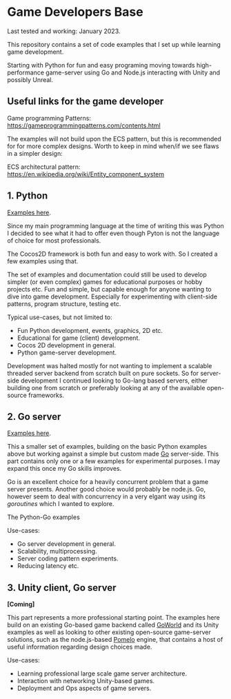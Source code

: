 # Game Developers Base
Last tested and working: January 2023.

This repository contains a set of code examples that I set up while learning game development.

Starting with Python for fun and easy programing moving towards high-performance game-server
using Go and Node.js interacting with Unity and possibly Unreal.

## Useful links for the game developer

Game programming Patterns: https://gameprogrammingpatterns.com/contents.html

The examples will not build upon the ECS pattern, but this is recommended for for more complex
designs. Worth to keep in mind when/if we see flaws in a simpler design:

ECS architectural pattern: https://en.wikipedia.org/wiki/Entity_component_system


## 1. Python
[Examples here](./python-cocos2d/README.md).

Since my main programming language at the time of writing this was Python I decided to see what
it had to offer even though Pyton is not the language of choice for most professionals. 

The Cocos2D framework is both fun and easy to work with. So I created a few examples using that.

The set of examples and documentation could still be used to develop simpler (or even
complex) games for educational purposes or hobby projects etc. Fun and simple, but capable enough
for anyone wanting to dive into game development. Especially for experimenting with client-side
patterns, program structure, testing etc.


Typical use-cases, but not limited to:

- Fun Python development, events, graphics, 2D etc.
- Educational for game (client) development.
- Cocos 2D development in general.
- Python game-server development.

Development was halted mostly for not wanting to implement a scalable threaded server backend from scratch
built on pure sockets. So for server-side development I continued looking to Go-lang based servers,
either building one from scratch or preferably looking at any of the available open-source
frameworks.

## 2. Go server
[Examples here](./go-server/README.md).

This a smaller set of examples, building on the basic Python examples above but working
against a simple but custom made [Go](https://go.dev/) server-side. This part contains only one
or a few examples for experimental purposes. I may expand this once my Go skills improves.

Go is an excellent choice for a heavily concurrent problem that a game server presents. Another
good choice would probably be node.js. Go, however seem to deal with concurrency in a very elgant
way using its *goroutines* which I wanted to explore.

The Python-Go examples

Use-cases:

- Go server development in general.
- Scalability, multiprocessing.
- Server coding pattern experiments.
- Reducing latency etc.


## 3. Unity client, Go server
**[Coming]**

This part represents a more professional starting point. The examples here build on an existing
Go-based game backend called [GoWorld](https://github.com/xiaonanln/goworld) and its Unity examples 
as well as looking to other existing open-source game-server solutions, such as the node.js-based
[Pomelo](https://github.com/NetEase/pomelo) engine, that contains a host of useful information regarding
design choices made.

Use-cases:
- Learning professional large scale game server architecture.
- Interaction with networking Unity-based games.
- Deployment and Ops aspects of game servers.

